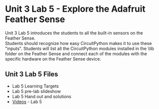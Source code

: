 # Unit 3 Lab 5 - Explore the Adafruit Feather Sense

Unit 3 Lab 5 introduces the students to all the built-in sensors on the Feather Sense.  
Students should recognize how easy CircuitPython makes it to use these "inputs". Students will 
list all the CircuitPython modules installed in the \lib folder on the Feather Sense and 
connect each of the modules with the specific hardware on the Feather Sense device.

## Unit 3 Lab 5 Files

* Lab 5 Learning Targets
* Lab 5 pre-lab slideshow
* Lab 5 Hand out and solutions
* [Videos](./Videos3L5.md) - Lab 5
